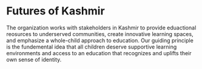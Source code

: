 # Futures of Kashmir
The organization works with stakeholders in Kashmir to provide eduactional reosurces to underserved communities, create innovative learning spaces, and emphasize a whole-child approach to education. Our guiding principle is the fundemental idea that all children deserve supportive learning environments and access to an education that recognizes and uplifts their own sense of identity.
